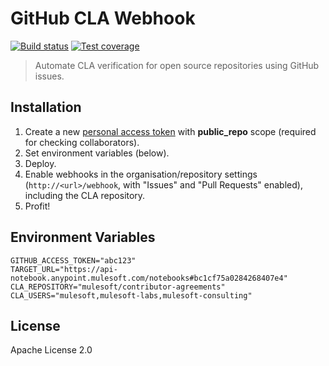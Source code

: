 # GitHub CLA Webhook

[![Build status][travis-image]][travis-url]
[![Test coverage][coveralls-image]][coveralls-url]

> Automate CLA verification for open source repositories using GitHub issues.

## Installation

1. Create a new [personal access token](https://github.com/settings/applications) with **public_repo** scope (required for checking collaborators).
2. Set environment variables (below).
3. Deploy.
4. Enable webhooks in the organisation/repository settings (`http://<url>/webhook`, with "Issues" and "Pull Requests" enabled), including the CLA repository.
5. Profit!

## Environment Variables

```
GITHUB_ACCESS_TOKEN="abc123"
TARGET_URL="https://api-notebook.anypoint.mulesoft.com/notebooks#bc1cf75a0284268407e4"
CLA_REPOSITORY="mulesoft/contributor-agreements"
CLA_USERS="mulesoft,mulesoft-labs,mulesoft-consulting"
```

## License

Apache License 2.0

[travis-image]: https://img.shields.io/travis/mulesoft-labs/github-cla-webhook.svg?style=flat
[travis-url]: https://travis-ci.org/mulesoft-labs/github-cla-webhook
[coveralls-image]: https://img.shields.io/coveralls/mulesoft-labs/github-cla-webhook.svg?style=flat
[coveralls-url]: https://coveralls.io/r/mulesoft-labs/github-cla-webhook?branch=master
